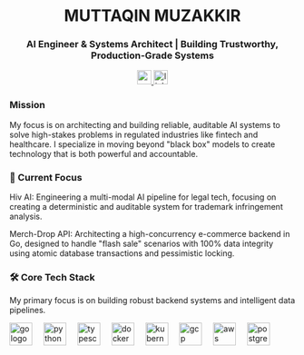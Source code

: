 <div align="center">
<h1 align="center">MUTTAQIN MUZAKKIR</h1>
<h3 align="center">AI Engineer & Systems Architect | Building Trustworthy, Production-Grade Systems</h3>
</div>

<div align="center">
<a href="https://muttaqinmuzakkir.vercel.app/" target="_blank">
<img src="https://www.google.com/search?q=https://img.shields.io/static/v1%3Fmessage%3DPortfolio%26logo%3DVercel%26label%3D%26color%3D000000%26logoColor%3Dwhite%26labelColor%3D%26style%3Dfor-the-badge" height="25" alt="portfolio website" />
</a>
<a href="https://www.google.com/search?q=https://www.linkedin.com/in/muttaqin-muzakkir-01aba9280" target="_blank">
<img src="https://img.shields.io/static/v1?message=LinkedIn&logo=linkedin&label=&color=0077B5&logoColor=white&labelColor=&style=for-the-badge" height="25" alt="linkedin logo" />
</a>
</div>

<h3 align="left">Mission</h3>

<p align="left">
My focus is on architecting and building reliable, auditable AI systems to solve high-stakes problems in regulated industries like fintech and healthcare. I specialize in moving beyond "black box" models to create technology that is both powerful and accountable.
</p>

<h3 align="left">🔭 Current Focus</h3>

<p align="left">

Hiv AI: Engineering a multi-modal AI pipeline for legal tech, focusing on creating a deterministic and auditable system for trademark infringement analysis. <br>

Merch-Drop API: Architecting a high-concurrency e-commerce backend in Go, designed to handle "flash sale" scenarios with 100% data integrity using atomic database transactions and pessimistic locking.
</p>

<h3 align="left">🛠️ Core Tech Stack</h3>

<p align="left">
My primary focus is on building robust backend systems and intelligent data pipelines.
</p>

<div align="left">
<img src="https://cdn.jsdelivr.net/gh/devicons/devicon/icons/go/go-original-wordmark.svg" height="40" alt="go logo"  />
<img width="12" />
<img src="https://www.google.com/search?q=https://cdn.jsdelivr.net/gh/devicons/devicon/icons/python/python-original-wordmark.svg" height="40" alt="python logo"  />
<img width="12" />
<img src="https://www.google.com/search?q=https://cdn.jsdelivr.net/gh/devicons/devicon/icons/typescript/typescript-original.svg" height="40" alt="typescript logo"  />
<img width="12" />
<img src="https://cdn.jsdelivr.net/gh/devicons/devicon/icons/docker/docker-plain-wordmark.svg" height="40" alt="docker logo"  />
<img width="12" />
<img src="https://www.google.com/search?q=https://cdn.jsdelivr.net/gh/devicons/devicon/icons/kubernetes/kubernetes-plain-wordmark.svg" height="40" alt="kubernetes logo"  />
<img width="12" />
<img src="https://www.google.com/search?q=https://cdn.jsdelivr.net/gh/devicons/devicon/icons/googlecloud/googlecloud-original-wordmark.svg" height="40" alt="gcp logo"  />
<img width="12" />
<img src="https://www.google.com/search?q=https://cdn.jsdelivr.net/gh/devicons/devicon/icons/amazonwebservices/amazonwebservices-original-wordmark.svg" height="40" alt="aws logo"  />
<img width="12" />
<img src="https://www.google.com/search?q=https://cdn.jsdelivr.net/gh/devicons/devicon/icons/postgresql/postgresql-plain-wordmark.svg" height="40" alt="postgresql logo"  />
</div>
